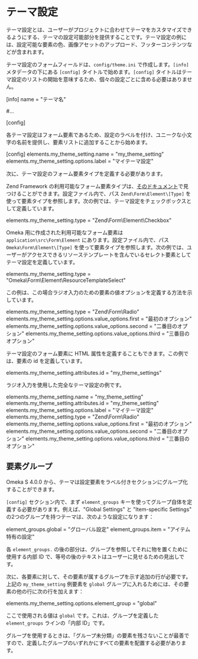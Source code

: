 # テーマ設定

テーマ設定とは、ユーザーがプロジェクトに合わせてテーマをカスタマイズできるようにする、テーマの設定可能部分を提供することです。テーマ設定の例には、設定可能な要素の色、画像アセットのアップロード、フッターコンテンツなどが含まれます。

テーマ設定のフォームフィールドは、`config/theme.ini` で作成します。`[info]` メタデータの下にある `[config]` タイトルで始めます。`[config]` タイトルはテーマ設定のリストの開始を意味するため、個々の設定ごとに含める必要はありません。

[info]
name = "テーマ名"

#...

[config]

各テーマ設定はフォーム要素であるため、設定のラベルを付け、ユニークな小文字の名前を提供し、要素リストに追加することから始めます。

[config]
elements.my_theme_setting.name = "my_theme_setting"
elements.my_theme_setting.options.label = "マイテーマ設定"

次に、テーマ設定のフォーム要素タイプを定義する必要があります。

Zend Framework の利用可能なフォーム要素タイプは、[そのドキュメント](https://docs.laminas.dev/laminas-form/v3/element/intro/)で見つけることができます。設定ファイル内で、パス `Zend\Form\Element\[Type]` を使って要素タイプを参照します。次の例では、テーマ設定をチェックボックスとして定義しています。

elements.my_theme_setting.type = "Zend\Form\Element\Checkbox"

Omeka 用に作成された利用可能なフォーム要素は `application\src\Form\Element` にあります。設定ファイル内で、パス `Omeka\Form\Element\[Type]` を使って要素タイプを参照します。次の例では、ユーザーがアクセスできるリソーステンプレートを含んでいるセレクト要素としてテーマ設定を定義しています。

elements.my_theme_setting.type = "Omeka\Form\Element\ResourceTemplateSelect"

この例は、この場合ラジオ入力のための要素の値オプションを定義する方法を示しています。

elements.my_theme_setting.type = "Zend\Form\Radio"
elements.my_theme_setting.options.value_options.first = "最初のオプション"
elements.my_theme_setting.options.value_options.second = "二番目のオプション"
elements.my_theme_setting.options.value_options.third = "三番目のオプション"

テーマ設定のフォーム要素に HTML 属性を定義することもできます。この例では、要素の id を定義しています。

elements.my_theme_setting.attributes.id = "my_theme_settings"

ラジオ入力を使用した完全なテーマ設定の例です。

elements.my_theme_setting.name = "my_theme_setting"
elements.my_theme_setting.attributes.id = "my_theme_setting"
elements.my_theme_setting.options.label = "マイテーマ設定"
elements.my_theme_setting.type = "Zend\Form\Radio"
elements.my_theme_setting.options.value_options.first = "最初のオプション"
elements.my_theme_setting.options.value_options.second = "二番目のオプション"
elements.my_theme_setting.options.value_options.third = "三番目のオプション"

## 要素グループ

Omeka S 4.0.0 から、テーマは設定要素をラベル付きセクションにグループ化することができます。

`[config]` セクション内で、まず `element_groups` キーを使ってグループ自体を定義する必要があります。例えば、"Global Settings" と "Item-specific Settings" の2つのグループを持つテーマは、次のような設定になります：

element_groups.global = "グローバル設定"
element_groups.item = "アイテム特有の設定"

各 `element_groups.` の後の部分は、グループを参照してそれに物を置くために使用する内部 ID で、等号の後のテキストはユーザーに見せるための見出しです。

次に、各要素に対して、その要素が属するグループを示す追加の行が必要です。上記の `my_theme_setting` 例要素を `global` グループに入れるためには、その要素の他の行に次の行を加えます：

elements.my_theme_setting.options.element_group = "global"

ここで使用される値は `global` です。これは、グループを定義した `element_groups` ラインの「内部 ID」です。

グループを使用するときは、「グループ未分類」の要素を残さないことが最善ですので、定義したグループのいずれかにすべての要素を配置する必要があります。
